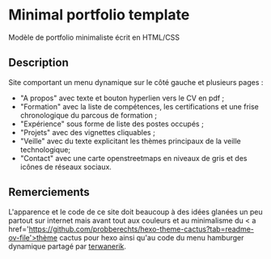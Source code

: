 # Minimal portfolio template

Modèle de portfolio minimaliste écrit en HTML/CSS 

## Description

Site comportant un menu dynamique sur le côté gauche et plusieurs pages :

* "A propos" avec texte et bouton hyperlien vers le CV en pdf ;
* "Formation" avec la liste de compétences, les certifications et une frise chronologique du parcous de formation ;
* "Expérience" sous forme de liste des postes occupés ;
* "Projets" avec des vignettes cliquables ;
* "Veille" avec du texte explicitant les thèmes principaux de la veille technologique;
* "Contact" avec une carte openstreetmaps en niveaux de gris et des icônes de réseaux sociaux.

## Remerciements

L'apparence et le code de ce site doit beaucoup à des idées glanées un peu partout sur internet mais avant tout aux couleurs et au minimalisme du < a href='https://github.com/probberechts/hexo-theme-cactus?tab=readme-ov-file'>thème cactus</a> pour hexo ainsi qu'au code du menu hamburger dynamique partagé par <a href='https://github.com/terwanerik'>terwanerik</a>.
